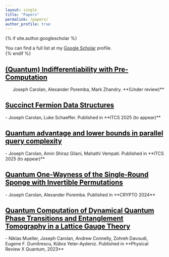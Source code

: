 ```yaml
---
layout: single
title: "Papers"
permalink: /papers/
author_profile: true
---
```


{% if site.author.googlescholar %}
  <div class="wordwrap">You can find a full list at my <a href="{{site.author.googlescholar}}">Google Scholar</a> profile.</div>
{% endif %}

<h2><a href="https://arxiv.org/abs/2410.16595" style="color: #000000">(Quantum) Indifferentiability with Pre-Computation</a></h2>
&nbsp;&nbsp;&nbsp;&nbsp;&nbsp; Joseph Carolan, Alexander Poremba, Mark Zhandry. **(Under review)**
 
<h2><a href="https://arxiv.org/abs/2410.04015" style="color: #000000">Succinct Fermion Data Structures</a></h2>
 - Joseph Carolan, Luke Schaeffer. Published in **ITCS 2025 (to appear)**
 
<h2><a href="https://arxiv.org/abs/2410.02665" style="color: #000000">Quantum advantage and lower bounds in parallel query complexity</a></h2>
 - Joseph Carolan, Amin Shiraz Gilani, Mahathi Vempati. Published in **ITCS 2025 (to appear)**

<h2><a href="https://arxiv.org/abs/2403.04740" style="color: #000000">Quantum One-Wayness of the Single-Round Sponge with Invertible Permutations</a></h2>
 - Joseph Carolan, Alexander Poremba. Published in **CRYPTO 2024**

<h2><a href="https://arxiv.org/abs/2210.03089" style="color: #000000">Quantum Computation of Dynamical Quantum Phase Transitions and Entanglement Tomography in a Lattice Gauge Theory</a></h2>
 - Niklas Mueller, Joseph Carolan, Andrew Connelly, Zohreh Davoudi, Eugene F. Dumitrescu, Kübra Yeter-Aydeniz. Published in **Physical Review X Quantum, 2023**
